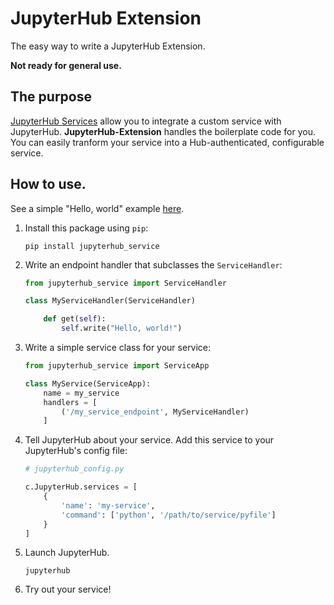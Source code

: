 # JupyterHub Extension

The easy way to write a JupyterHub Extension. 

**Not ready for general use.**

## The purpose

[JupyterHub Services]() allow you to integrate a custom service with JupyterHub. **JupyterHub-Extension** handles the boilerplate code for you. You can easily tranform your service into a Hub-authenticated, configurable service.


## How to use. 

See a simple "Hello, world" example [here]().

1. Install this package using `pip`:
    ```
    pip install jupyterhub_service
    ```
2. Write an endpoint handler that subclasses the `ServiceHandler`:
    ```python
    from jupyterhub_service import ServiceHandler

    class MyServiceHandler(ServiceHandler)

        def get(self):
            self.write("Hello, world!")
    ```
3. Write a simple service class for your service:
    ```python
    from jupyterhub_service import ServiceApp

    class MyService(ServiceApp):
        name = my_service
        handlers = [
            ('/my_service_endpoint', MyServiceHandler)
        ]
    ```
4. Tell JupyterHub about your service. Add this service to your JupyterHub's config file:
    ```python
    # jupyterhub_config.py
    
    c.JupyterHub.services = [
        {
            'name': 'my-service',
            'command': ['python', '/path/to/service/pyfile']
        }
    ]
    ```
5. Launch JupyterHub.
    ```
    jupyterhub
    ```
6. Try out your service!